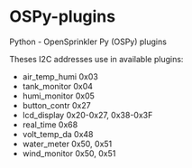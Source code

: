 # OSPy-plugins
Python - OpenSprinkler Py (OSPy) plugins

Theses I2C addresses use in available plugins:
* air_temp_humi	0x03<br>
* tank_monitor 	0x04<br>
* humi_monitor 	0x05<br>
* button_contr	0x27<br>
* lcd_display 	0x20-0x27, 0x38-0x3F<br>
* real_time 	0x68<br>
* volt_temp_da 	0x48<br>
* water_meter 	0x50, 0x51<br>
* wind_monitor 	0x50, 0x51<br>
